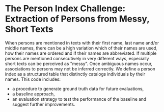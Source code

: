 # The Person Index Challenge: Extraction of Persons from Messy, Short Texts

When persons are mentioned in texts with their first name, last name and/or middle names, there can be a high variation which of their names are used, how their names are ordered and if their names are abbreviated.
If multiple persons are mentioned consecutively in very different ways, especially short texts can be perceived as "messy".
Once ambiguous names occur, associations to persons may not be inferred correctly.
We define a person index as a structured table that distinctly catalogs individuals by their names.
This code includes:
* a procedure to generate ground truth data for future evaluations,
* a baseline approach,
* an evaluation strategy to test the performance of the baseline and suggest further improvements.

